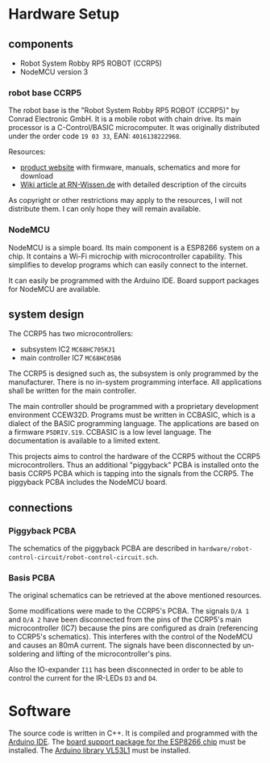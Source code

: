 Hardware Setup
==============

components
----------

 - Robot System Robby RP5 ROBOT (CCRP5)
 - NodeMCU version 3

### robot base CCRP5

The robot base is the "Robot System Robby RP5 ROBOT (CCRP5)" by Conrad Electronic GmbH. It is a mobile robot with chain drive. Its main processor is a C-Control/BASIC microcomputer. It was originally distributed under the order code `19 03 33`, EAN: `4016138222968`.

Resources:

 - [product website](https://www.conrad.de/de/p/roboter-robby-rp5-190333.html) with firmware, manuals, schematics and more for download
 - [Wiki article at RN-Wissen.de](https://rn-wissen.de/wiki/index.php/CCRP5) with detailed description of the circuits

As copyright or other restrictions may apply to the resources, I will not distribute them. I can only hope they will remain available.

### NodeMCU

NodeMCU is a simple board. Its main component is a ESP8266 system on a chip. It contains a Wi-Fi microchip with microcontroller capability. This simplifies to develop programs which can easily connect to the internet.

It can easily be programmed with the Arduino IDE. Board support packages for NodeMCU are available.

system design
-------------

The CCRP5 has two microcontrollers:

 - subsystem IC2 `MC68HC705KJ1`
 - main controller IC7 `MC68HC05B6`

The CCRP5 is designed such as, the subsystem is only programmed by the manufacturer. There is no in-system programming interface. All applications shall be written for the main controller.

The main controller should be programmed with a proprietary development environment CCEW32D. Programs must be written in CCBASIC, which is a dialect of the BASIC programming language. The applications are based on a firmware `P5DRIV.S19`. CCBASIC is a low level language. The documentation is available to a limited extent.

This projects aims to control the hardware of the CCRP5 without the CCRP5 microcontrollers.
Thus an additional "piggyback" PCBA is installed onto the basis CCRP5 PCBA which is tapping into the signals from the CCRP5.
The piggyback PCBA includes the NodeMCU board.

connections
-----------

### Piggyback PCBA

The schematics of the piggyback PCBA are described in `hardware/robot-control-circuit/robot-control-circuit.sch`.

### Basis PCBA

The original schematics can be retrieved at the above mentioned resources.

Some modifications were made to the CCRP5's PCBA.
The signals `D/A 1` and `D/A 2` have been disconnected from the pins of the CCRP5's main microcontroller (IC7) because the pins are configured as drain (referencing to CCRP5's schematics).
This interferes with the control of the NodeMCU and causes an 80mA current.
The signals have been disconnected by un-soldering and lifting of the microcontroller's pins.

Also the IO-expander `I11` has been disconnected in order to be able to control the current for the IR-LEDs `D3` and `D4`.

Software
========

The source code is written in C++. It is compiled and programmed with the [Arduino IDE](https://www.arduino.cc/en/Main/Software). The [board support package for the ESP8266 chip](https://github.com/esp8266/Arduino) must be installed.
The [Arduino library VL53L1](https://github.com/stm32duino/VL53L1) must be installed.
